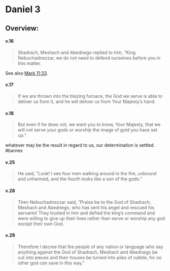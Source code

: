 # Daniel 3

## Overview:


#### v.16
>Shadrach, Meshach and Abednego replied to him, “King Nebuchadnezzar, we do not need to defend ourselves before you in this matter.

See also [Mark 11:33](Mark11#v.33).

#### v.17
>If we are thrown into the blazing furnace, the God we serve is able to deliver us from it, and he will deliver us from Your Majesty’s hand.

#### v.18
>But even if he does not, we want you to know, Your Majesty, that we will not serve your gods or worship the image of gold you have set up.”

whatever may be the result in regard to us, our determination is settled.
#barnes 

#### v.25
>He said, “Look! I see four men walking around in the fire, unbound and unharmed, and the fourth looks like a son of the gods.”

#### v.28
>Then Nebuchadnezzar said, “Praise be to the God of Shadrach, Meshach and Abednego, who has sent his angel and rescued his servants! They trusted in him and defied the king’s command and were willing to give up their lives rather than serve or worship any god except their own God.

#### v.29
>Therefore I decree that the people of any nation or language who say anything against the God of Shadrach, Meshach and Abednego be cut into pieces and their houses be turned into piles of rubble, for no other god can save in this way.”




